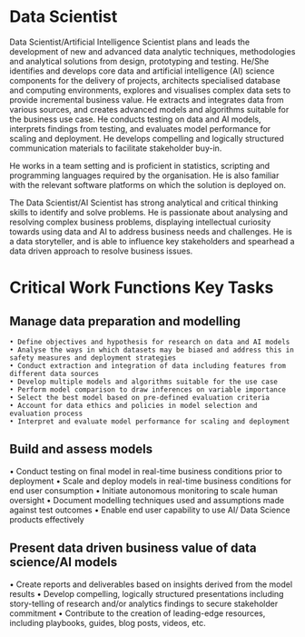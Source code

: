 # Data Scientist

Data Scientist/Artificial Intelligence Scientist plans and leads
the development of new and advanced data analytic techniques,
methodologies and analytical solutions from design, prototyping
and testing. He/She identifies and develops core data and artificial
intelligence (AI) science components for the delivery of projects,
architects specialised database and computing environments,
explores and visualises complex data sets to provide incremental
business value. He extracts and integrates data from various
sources, and creates advanced models and algorithms suitable for
the business use case. He conducts testing on data and AI models,
interprets findings from testing, and evaluates model performance
for scaling and deployment. He develops compelling and logically
structured communication materials to facilitate stakeholder
buy-in.

He works in a team setting and is proficient in statistics, scripting
and programming languages required by the organisation. He is also
familiar with the relevant software platforms on which the solution
is deployed on.

The Data Scientist/AI Scientist has strong analytical and critical
thinking skills to identify and solve problems. He is passionate about
analysing and resolving complex business problems, displaying
intellectual curiosity towards using data and AI to address business
needs and challenges. He is a data storyteller, and is able to
influence key stakeholders and spearhead a data driven approach
to resolve business issues.

# Critical Work Functions Key Tasks 


## Manage data preparation and modelling
	• Define objectives and hypothesis for research on data and AI models
	• Analyse the ways in which datasets may be biased and address this in safety measures and deployment strategies
	• Conduct extraction and integration of data including features from different data sources
	• Develop multiple models and algorithms suitable for the use case
	• Perform model comparison to draw inferences on variable importance
	• Select the best model based on pre-defined evaluation criteria
	• Account for data ethics and policies in model selection and evaluation process
	• Interpret and evaluate model performance for scaling and deployment


## Build and assess models
• Conduct testing on final model in real-time business conditions prior to deployment
• Scale and deploy models in real-time business conditions for end user consumption
• Initiate autonomous monitoring to scale human oversight
• Document modelling techniques used and assumptions made against test outcomes
• Enable end user capability to use AI/ Data Science products effectively



## Present data driven business value of data science/AI models
• Create reports and deliverables based on insights derived from the model results
• Develop compelling, logically structured presentations including story-telling of research and/or analytics findings to secure stakeholder commitment
• Contribute to the creation of leading-edge resources, including playbooks, guides, blog posts, videos, etc.